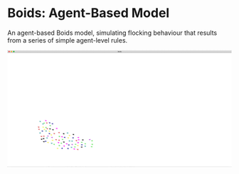 # Boids: Agent-Based Model
An agent-based Boids model, simulating flocking behaviour that results from a series of simple agent-level rules.

![An image of the Boids simulation](./images/boids.png)

